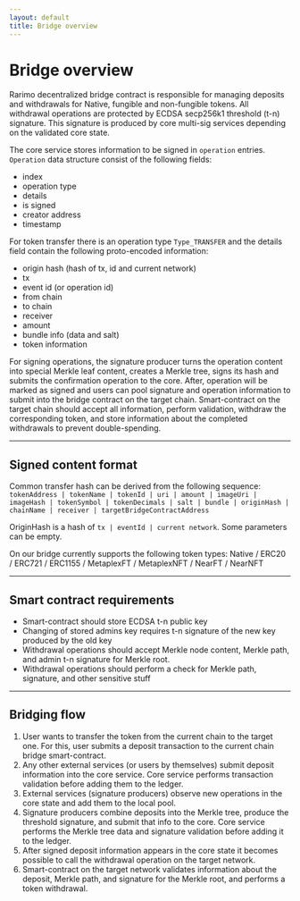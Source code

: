 ```yaml
---
layout: default
title: Bridge overview
---
```


# Bridge overview

Rarimo decentralized bridge contract is responsible for managing deposits and withdrawals for Native, fungible and non-fungible tokens. All withdrawal operations are protected by ECDSA secp256k1 threshold (t-n) signature.
This signature is produced by core multi-sig services depending on the validated core state.

The core service stores information to be signed in `operation` entries. `Operation` data structure consist of the following fields:
- index
- operation type
- details
- is signed
- creator address
- timestamp


For token transfer there is an operation type `Type_TRANSFER` and the details field contain the following proto-encoded information:
- origin hash (hash of tx, id and current network)
- tx
- event id (or operation id)
- from chain
- to chain
- receiver
- amount
- bundle info (data and salt)
- token information

For signing operations, the signature producer turns the operation content into special Merkle leaf content, creates a Merkle tree, signs its hash and submits the confirmation operation to the core. After, operation will be marked as signed and users can pool signature and operation information to submit into the bridge contract on the target chain. Smart-contract on the target chain should accept all information, perform validation, withdraw the corresponding token, and store information about the completed withdrawals to prevent double-spending.

----

## Signed content format

Common transfer hash can be derived from the following sequence:
`tokenAddress | tokenName | tokenId | uri | amount | imageUri | imageHash | tokenSymbol | tokenDecimals | salt | bundle | originHash | chainName | receiver | targetBridgeContractAddress`

OriginHash is a hash of `tx | eventId | current network`.
Some parameters can be empty.

On our bridge currently supports the following token types: Native / ERC20 / ERC721 / ERC1155 / MetaplexFT / MetaplexNFT / NearFT / NearNFT

----

## Smart contract requirements

- Smart-contract should store ECDSA t-n public key
- Changing of stored admins key requires t-n signature of the new key produced by the old key
- Withdrawal operations should accept Merkle node content, Merkle path, and admin t-n signature for Merkle root.
- Withdrawal operations should perform a check for Merkle path, signature, and other sensitive stuff

----

## Bridging flow

1. User wants to transfer the token from the current chain to the target one. For this, user submits a deposit transaction to the current chain bridge smart-contract.
2. Any other external services (or users by themselves) submit deposit information into the core service. Core service performs transaction validation before adding them to the ledger.
3. External services (signature producers) observe new operations in the core state and add them to the local pool.
4. Signature producers combine deposits into the Merkle tree, produce the threshold signature, and submit that info to the core. Core service performs the Merkle tree data and signature validation before adding it to the ledger.
5. After signed deposit information appears in the core state it becomes possible to call the withdrawal operation on the target network.
6. Smart-contract on the target network validates information about the deposit, Merkle path, and signature for the Merkle root, and performs a token withdrawal.




